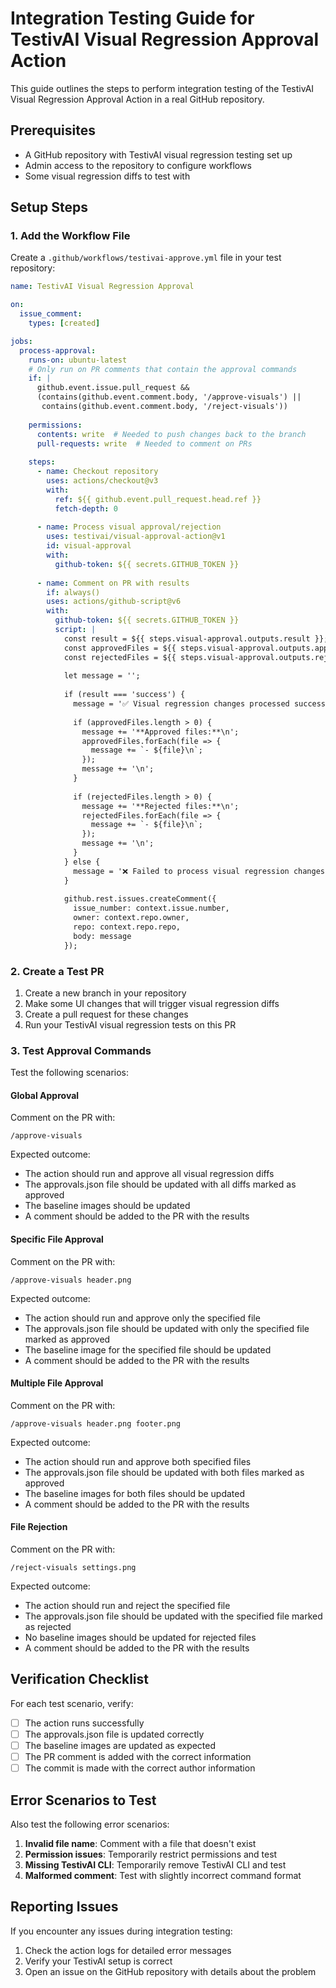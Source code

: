 # Integration Testing Guide for TestivAI Visual Regression Approval Action

This guide outlines the steps to perform integration testing of the TestivAI Visual Regression Approval Action in a real GitHub repository.

## Prerequisites

- A GitHub repository with TestivAI visual regression testing set up
- Admin access to the repository to configure workflows
- Some visual regression diffs to test with

## Setup Steps

### 1. Add the Workflow File

Create a `.github/workflows/testivai-approve.yml` file in your test repository:

```yaml
name: TestivAI Visual Regression Approval

on:
  issue_comment:
    types: [created]

jobs:
  process-approval:
    runs-on: ubuntu-latest
    # Only run on PR comments that contain the approval commands
    if: |
      github.event.issue.pull_request &&
      (contains(github.event.comment.body, '/approve-visuals') || 
       contains(github.event.comment.body, '/reject-visuals'))
    
    permissions:
      contents: write  # Needed to push changes back to the branch
      pull-requests: write  # Needed to comment on PRs
    
    steps:
      - name: Checkout repository
        uses: actions/checkout@v3
        with:
          ref: ${{ github.event.pull_request.head.ref }}
          fetch-depth: 0
      
      - name: Process visual approval/rejection
        uses: testivai/visual-approval-action@v1
        id: visual-approval
        with:
          github-token: ${{ secrets.GITHUB_TOKEN }}
      
      - name: Comment on PR with results
        if: always()
        uses: actions/github-script@v6
        with:
          github-token: ${{ secrets.GITHUB_TOKEN }}
          script: |
            const result = ${{ steps.visual-approval.outputs.result }};
            const approvedFiles = ${{ steps.visual-approval.outputs.approved-files || '[]' }};
            const rejectedFiles = ${{ steps.visual-approval.outputs.rejected-files || '[]' }};
            
            let message = '';
            
            if (result === 'success') {
              message = '✅ Visual regression changes processed successfully!\n\n';
              
              if (approvedFiles.length > 0) {
                message += '**Approved files:**\n';
                approvedFiles.forEach(file => {
                  message += `- ${file}\n`;
                });
                message += '\n';
              }
              
              if (rejectedFiles.length > 0) {
                message += '**Rejected files:**\n';
                rejectedFiles.forEach(file => {
                  message += `- ${file}\n`;
                });
                message += '\n';
              }
            } else {
              message = '❌ Failed to process visual regression changes. Please check the action logs for details.';
            }
            
            github.rest.issues.createComment({
              issue_number: context.issue.number,
              owner: context.repo.owner,
              repo: context.repo.repo,
              body: message
            });
```

### 2. Create a Test PR

1. Create a new branch in your repository
2. Make some UI changes that will trigger visual regression diffs
3. Create a pull request for these changes
4. Run your TestivAI visual regression tests on this PR

### 3. Test Approval Commands

Test the following scenarios:

#### Global Approval

Comment on the PR with:
```
/approve-visuals
```

Expected outcome:
- The action should run and approve all visual regression diffs
- The approvals.json file should be updated with all diffs marked as approved
- The baseline images should be updated
- A comment should be added to the PR with the results

#### Specific File Approval

Comment on the PR with:
```
/approve-visuals header.png
```

Expected outcome:
- The action should run and approve only the specified file
- The approvals.json file should be updated with only the specified file marked as approved
- The baseline image for the specified file should be updated
- A comment should be added to the PR with the results

#### Multiple File Approval

Comment on the PR with:
```
/approve-visuals header.png footer.png
```

Expected outcome:
- The action should run and approve both specified files
- The approvals.json file should be updated with both files marked as approved
- The baseline images for both files should be updated
- A comment should be added to the PR with the results

#### File Rejection

Comment on the PR with:
```
/reject-visuals settings.png
```

Expected outcome:
- The action should run and reject the specified file
- The approvals.json file should be updated with the specified file marked as rejected
- No baseline images should be updated for rejected files
- A comment should be added to the PR with the results

## Verification Checklist

For each test scenario, verify:

- [ ] The action runs successfully
- [ ] The approvals.json file is updated correctly
- [ ] The baseline images are updated as expected
- [ ] The PR comment is added with the correct information
- [ ] The commit is made with the correct author information

## Error Scenarios to Test

Also test the following error scenarios:

1. **Invalid file name**: Comment with a file that doesn't exist
2. **Permission issues**: Temporarily restrict permissions and test
3. **Missing TestivAI CLI**: Temporarily remove TestivAI CLI and test
4. **Malformed comment**: Test with slightly incorrect command format

## Reporting Issues

If you encounter any issues during integration testing:

1. Check the action logs for detailed error messages
2. Verify your TestivAI setup is correct
3. Open an issue on the GitHub repository with details about the problem
